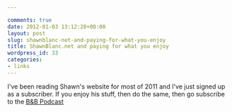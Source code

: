 ```yaml
---

comments: true
date: 2012-01-03 13:12:28+00:00
layout: post
slug: shawnblanc-net-and-paying-for-what-you-enjoy
title: ShawnBlanc.net and paying for what you enjoy
wordpress_id: 33
categories:
- links
---
```


I've been reading Shawn's website for most of 2011 and I've just signed up as a subscriber. If you enjoy his stuff, then do the same, then go subscribe to the [B&B Podcast](http://thebbpodcast.com/)
